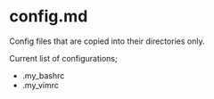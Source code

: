 # config.md
Config files that are copied into their directories only.

Current list of configurations;
* .my_bashrc
* .my_vimrc
